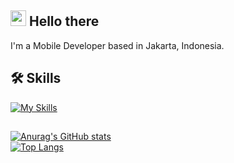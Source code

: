 ## <img src="https://media.giphy.com/media/hvRJCLFzcasrR4ia7z/giphy.gif" width="25px"> Hello there
I'm a Mobile Developer based in Jakarta, Indonesia.

## 🛠 Skills
[![My Skills](https://skillicons.dev/icons?i=dart,flutter,androidstudio,kotlin,java,swift,js,express,nodejs,postman,figma,xd,mysql,postgres,sqlite&theme=light&perline=9)](https://skillicons.dev)
##
[![Anurag's GitHub stats](https://github-readme-stats.vercel.app/api?username=jc-wu1&count_private=true)](https://github.com/anuraghazra/github-readme-stats)\
[![Top Langs](https://github-readme-stats.vercel.app/api/top-langs/?username=jc-wu1&hide_progress=true)](https://github.com/anuraghazra/github-readme-stats)
